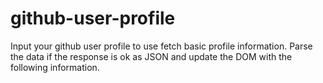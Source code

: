 # github-user-profile

Input your github user profile to use fetch basic profile information. Parse the data if the response is ok as JSON and update the DOM with the following information.